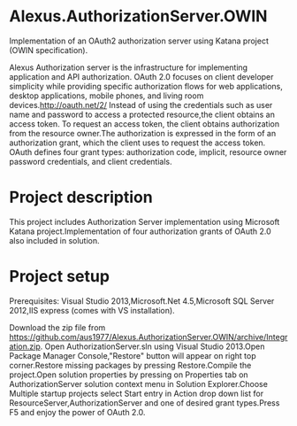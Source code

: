 Alexus.AuthorizationServer.OWIN
===============================

Implementation of an OAuth2 authorization server using Katana project (OWIN specification).

Alexus Authorization server is the infrastructure for implementing application and API authorization.
OAuth 2.0 focuses on client developer simplicity while providing specific authorization flows for web
applications, desktop applications, mobile phones, and living room devices.http://oauth.net/2/
Instead of using the credentials such as user name and password to access a protected resource,the client obtains an access token.
To request an access token, the client obtains authorization from the resource owner.The authorization is expressed in the form of an
authorization grant, which the client uses to request the access
token.  OAuth defines four grant types: authorization code, implicit,
resource owner password credentials, and client credentials.

Project description
===================
This project includes Authorization Server implementation using Microsoft Katana project.Implementation of four authorization grants of OAuth 2.0 also included in solution.


Project setup
=============
Prerequisites:
Visual Studio 2013,Microsoft.Net 4.5,Microsoft SQL Server 2012,IIS express (comes with VS installation).

Download the zip file from https://github.com/aus1977/Alexus.AuthorizationServer.OWIN/archive/Integration.zip.
Open AuthorizationServer.sln using Visual Studio 2013.Open Package Manager Console,"Restore" button will appear on right top corner.Restore missing packages by pressing Restore.Compile the project.Open solution properties 
by pressing on Properties tab on AuthorizationServer solution context menu in Solution Explorer.Choose Multiple startup projects
select Start entry in Action drop down list for ResourceServer,AuthorizationServer and one of desired grant types.Press F5 and enjoy the power of OAuth 2.0.
